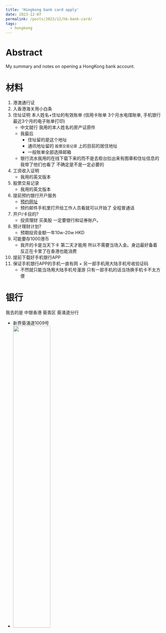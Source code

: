 ```yaml
---
title: 'Hingkong bank card apply'
date: 2023-12-07
permalink: /posts/2023/12/hk-bank-card/
tags:
  - hongkong
---
```

# Abstract
My summary and notes on opening a HongKong bank account.

# 材料
1. 港澳通行证
2. 入香港海关用小白条
3. 住址证明 本人姓名+住址的有效账单 (信用卡账单 3个月水电煤账单, 手机银行最近3个月的电子账单打印) 
    - 中文就行 我用的本人姓名的房产证原件
    - 我最后
        - 住址留的是这个地址 
        - 通讯地址留的 `股票交易记录` 上的目前的居住地址
        - 一般账单全部选择邮箱
    - 银行流水我用的在线下载下来的而不是去柜台拉出来有图章和住址信息的 我带了他们也看了 不确定是不是一定必要的
4. 工资收入证明 
    - 我用的英文版本
5. 股票交易记录
    - 我用的英文版本
6. 提前预约银行开户服务
    - [预约网址](https://www.bochk.com/sc/contact/online/hkpaccountopen.html)
    - 预约邮件手机里打开给工作人员看就可以开始了 全程普通话
7. 开户/卡目的? 
    - 投资理财 买美股 一定要银行和证券账户。
8. 预计理财计划?
    - 预期投资金额一年10w-20w HKD
9. 可能要存1000港币
    - 我开的卡是当天下卡 第二天才能用 所以不需要当场入金。身边最好备着 反正在卡里了在香港也能消费
10. 提前下载好手机银行APP
11. 保证手机银行APP的手机一直有网 + 另一部手机用大陆手机号收验证码
    - 不然就只能当场用大陆手机号漫游 只有一部手机的话当场换手机卡不太方便

# 银行
我去的是 中银香港 葵青区 葵涌道分行
- 新界葵涌道1009号
- <img src="https://yangxvlin.github.io/images/boc-hk-photo.jpg" width="50%"/>
